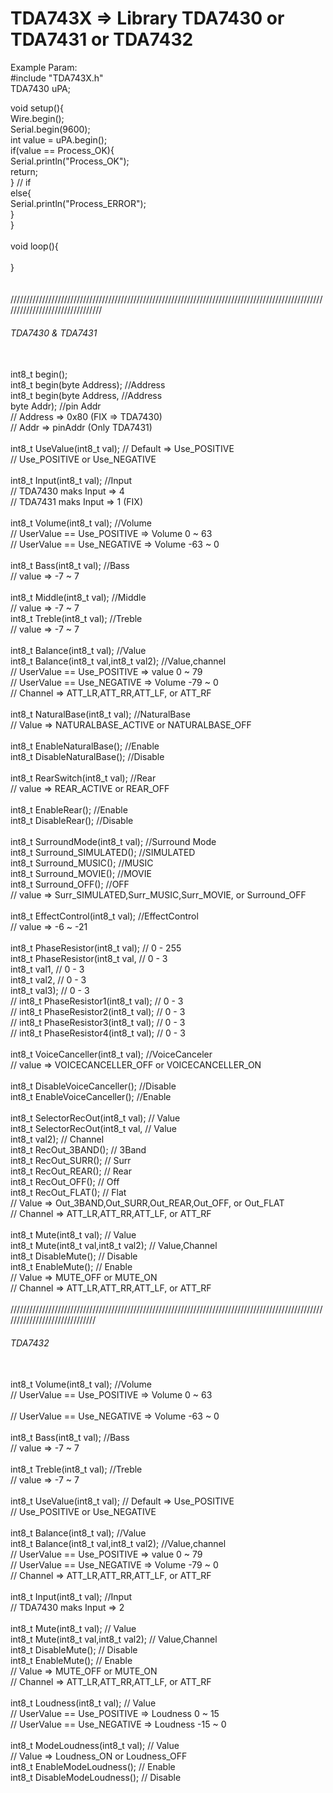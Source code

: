 # TDA743X => Library TDA7430 or TDA7431 or TDA7432

Example Param: </br>
#include "TDA743X.h" </br>
TDA7430 uPA;  </br>

void setup(){ </br>
  Wire.begin(); </br>
  Serial.begin(9600); </br>
  int value = uPA.begin(); </br>
  if(value == Process_OK){ </br>
    Serial.println("Process_OK");  </br>
    return; </br>
  } // if </br>
  else{ </br>
    Serial.println("Process_ERROR"); </br>
  } </br>
} </br>
</br>
void loop(){ </br>
</br>
} </br>
</br>
</br>
////////////////////////////////////////////////////////////////////////////////////////////////////////////////////////////////
<h6>TDA7430 & TDA7431 </h6></br>
  int8_t begin(); </br>            
  int8_t begin(byte Address); //Address </br>
  int8_t begin(byte Address,  //Address </br>
               byte Addr);    //pin Addr </br>
  // Address => 0x80 (FIX => TDA7430) </br>
  // Addr => pinAddr (Only TDA7431) </br>
  </br>
  int8_t UseValue(int8_t val); // Default => Use_POSITIVE </br>
  // Use_POSITIVE or Use_NEGATIVE </br>
  </br>
  int8_t Input(int8_t val);   //Input </br>
  // TDA7430 maks Input => 4 </br>
  // TDA7431 maks Input => 1 (FIX) </br>
  </br>
  int8_t Volume(int8_t val);  //Volume </br>
  // UserValue == Use_POSITIVE => Volume 0 ~ 63 </br>
  // UserValue == Use_NEGATIVE => Volume -63 ~ 0 </br>
  </br>
  int8_t Bass(int8_t val);    //Bass </br>
  // value => -7 ~ 7 </br>
  </br>
  int8_t Middle(int8_t val);  //Middle </br>
  // value => -7 ~ 7
  </br>
  int8_t Treble(int8_t val);  //Treble </br>
  // value => -7 ~ 7 </br>
  </br>
  int8_t Balance(int8_t val);               //Value </br>
  int8_t Balance(int8_t val,int8_t val2);   //Value,channel </br>
  // UserValue == Use_POSITIVE => value 0 ~ 79 </br>
  // UserValue == Use_NEGATIVE => Volume -79 ~ 0 </br>
  // Channel => ATT_LR,ATT_RR,ATT_LF, or ATT_RF </br> 
  </br>
  int8_t NaturalBase(int8_t val); //NaturalBase </br>
  // Value => NATURALBASE_ACTIVE or NATURALBASE_OFF </br>
   </br>
  int8_t EnableNaturalBase();     //Enable </br>
  int8_t DisableNaturalBase();    //Disable </br>
 </br>
  int8_t RearSwitch(int8_t val);  //Rear </br>
  // value => REAR_ACTIVE or REAR_OFF </br>
   </br>
  int8_t EnableRear();            //Enable </br>
  int8_t DisableRear();           //Disable </br>
 </br>
  int8_t SurroundMode(int8_t val);  //Surround Mode </br>
  int8_t Surround_SIMULATED();      //SIMULATED </br>
  int8_t Surround_MUSIC();          //MUSIC </br>
  int8_t Surround_MOVIE();          //MOVIE </br>
  int8_t Surround_OFF();            //OFF </br>
  // value => Surr_SIMULATED,Surr_MUSIC,Surr_MOVIE, or Surround_OFF </br>
   </br>
  int8_t EffectControl(int8_t val); //EffectControl </br>
  // value => -6 ~ -21 </br>
   </br>
  int8_t PhaseResistor(int8_t val);     // 0 -  255 </br>
  int8_t PhaseResistor(int8_t val,      // 0 - 3 </br>
                       int8_t val1,     // 0 - 3 </br>
                       int8_t val2,     // 0 - 3 </br>
                       int8_t val3);    // 0 - 3 </br>
//   int8_t PhaseResistor1(int8_t val);    // 0 - 3 </br>
//   int8_t PhaseResistor2(int8_t val);    // 0 - 3 </br>
//   int8_t PhaseResistor3(int8_t val);    // 0 - 3 </br>
//   int8_t PhaseResistor4(int8_t val);    // 0 - 3 </br>
 </br>
  int8_t VoiceCanceller(int8_t val);    //VoiceCanceler </br>
  // value => VOICECANCELLER_OFF or VOICECANCELLER_ON </br>
   </br>
  int8_t DisableVoiceCanceller();       //Disable </br>
  int8_t EnableVoiceCanceller();        //Enable </br>
 </br>
  int8_t SelectorRecOut(int8_t val);    // Value </br>
  int8_t SelectorRecOut(int8_t val,     // Value </br>
                        int8_t val2);   // Channel </br>
  int8_t RecOut_3BAND();                // 3Band </br>
  int8_t RecOut_SURR();                 // Surr </br>
  int8_t RecOut_REAR();                 // Rear </br>
  int8_t RecOut_OFF();                  // Off </br>
  int8_t RecOut_FLAT();                 // Flat </br>
  // Value => Out_3BAND,Out_SURR,Out_REAR,Out_OFF, or Out_FLAT </br>
  // Channel => ATT_LR,ATT_RR,ATT_LF, or ATT_RF </br>
   </br>
  int8_t Mute(int8_t val);              // Value </br>
  int8_t Mute(int8_t val,int8_t val2);  // Value,Channel </br>
  int8_t DisableMute();                 // Disable </br>
  int8_t EnableMute();                  // Enable </br>
  // Value => MUTE_OFF or MUTE_ON </br>
  // Channel => ATT_LR,ATT_RR,ATT_LF, or ATT_RF </br>
   </br>
  //////////////////////////////////////////////////////////////////////////////////////////////////////////////////////////////
  <h6>TDA7432</h6>
   </br>
  int8_t Volume(int8_t val);  //Volume </br>
  // UserValue == Use_POSITIVE => Volume 0 ~ 63 </br> </br>
  // UserValue == Use_NEGATIVE => Volume -63 ~ 0 </br>
   </br>
  int8_t Bass(int8_t val);    //Bass  </br>
  // value => -7 ~ 7 </br>
   </br>
  int8_t Treble(int8_t val);  //Treble </br>
  // value => -7 ~ 7 </br>
   </br>
  int8_t UseValue(int8_t val); // Default => Use_POSITIVE </br>
  // Use_POSITIVE or Use_NEGATIVE </br>
   </br>
  int8_t Balance(int8_t val);               //Value </br>
  int8_t Balance(int8_t val,int8_t val2);   //Value,channel </br>
  // UserValue == Use_POSITIVE => value 0 ~ 79 </br>
  // UserValue == Use_NEGATIVE => Volume -79 ~ 0 </br>
  // Channel => ATT_LR,ATT_RR,ATT_LF, or ATT_RF </br>
 </br>
  int8_t Input(int8_t val);   //Input  </br>
  // TDA7430 maks Input => 2 </br>
   </br>
  int8_t Mute(int8_t val);              // Value </br>
  int8_t Mute(int8_t val,int8_t val2);  // Value,Channel </br>
  int8_t DisableMute();                 // Disable </br>
  int8_t EnableMute();                  // Enable </br>
  // Value => MUTE_OFF or MUTE_ON </br>
  // Channel => ATT_LR,ATT_RR,ATT_LF, or ATT_RF </br>
   </br>
  int8_t Loudness(int8_t val);          // Value </br>
  // UserValue == Use_POSITIVE => Loudness 0 ~ 15 </br>
  // UserValue == Use_NEGATIVE => Loudness -15 ~ 0 </br>
   </br>
  int8_t ModeLoudness(int8_t val);      // Value </br>
  // Value => Loudness_ON or Loudness_OFF </br>
  int8_t EnableModeLoudness();          // Enable </br>
  int8_t DisableModeLoudness();         // Disable </br>
 </br>
